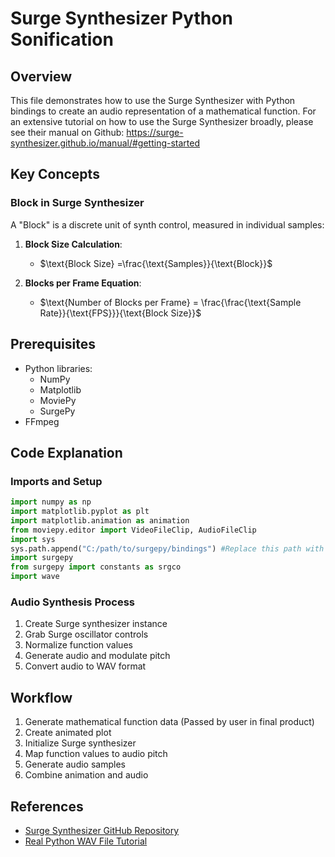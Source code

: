 # Surge Synthesizer Python Sonification

## Overview
This file demonstrates how to use the Surge Synthesizer with Python bindings to create an audio representation of a mathematical function.
For an extensive tutorial on how to use the Surge Synthesizer broadly, please see their manual on Github: https://surge-synthesizer.github.io/manual/#getting-started

## Key Concepts

### Block in Surge Synthesizer
A "Block" is a discrete unit of synth control, measured in individual samples:

1. **Block Size Calculation**:
   - $\text{Block Size} =\frac{\text{Samples}}{\text{Block}}$


2. **Blocks per Frame Equation**:
   - $\text{Number of Blocks per Frame} = \frac{\frac{\text{Sample Rate}}{\text{FPS}}}{\text{Block Size}}$

## Prerequisites
- Python libraries:
  - NumPy
  - Matplotlib
  - MoviePy
  - SurgePy
- FFmpeg

## Code Explanation

### Imports and Setup
```python
import numpy as np
import matplotlib.pyplot as plt
import matplotlib.animation as animation
from moviepy.editor import VideoFileClip, AudioFileClip
import sys
sys.path.append("C:/path/to/surgepy/bindings") #Replace this path with the appropriate path based on your system's Surge build
import surgepy
from surgepy import constants as srgco
import wave
```

### Audio Synthesis Process
1. Create Surge synthesizer instance
2. Grab Surge oscillator controls
3. Normalize function values
4. Generate audio and modulate pitch
5. Convert audio to WAV format

## Workflow
1. Generate mathematical function data (Passed by user in final product)
2. Create animated plot
3. Initialize Surge synthesizer
4. Map function values to audio pitch
5. Generate audio samples
6. Combine animation and audio


## References
- [Surge Synthesizer GitHub Repository](https://github.com/surge-synthesizer/surge)
- [Real Python WAV File Tutorial](https://realpython.com/python-wav-files/)

